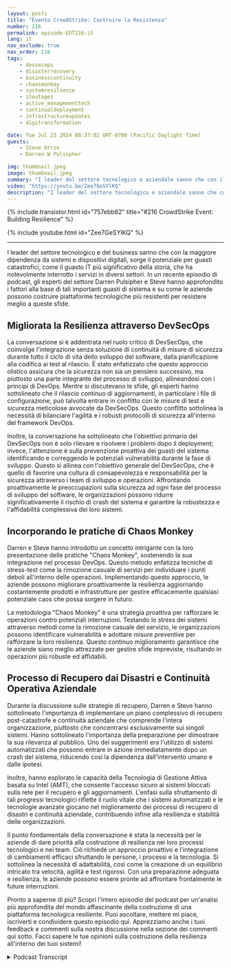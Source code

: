 ```yaml
---
layout: posts
title: "Evento CrowdStrike: Costruire la Resistenza"
number: 216
permalink: episode-EDT216-it
lang: it
nav_exclude: true
nav_order: 216
tags:
    - devsecops
    - disasterrecovery
    - businesscontinuity
    - chaosmonkey
    - systemresilience
    - itoutages
    - active_managementtech
    - continualdeployment
    - infrastructureupdates
    - digitransformation

date: Tue Jul 23 2024 08:37:02 GMT-0700 (Pacific Daylight Time)
guests:
    - Steve Orrin
    - Darren W Pulsipher

img: thumbnail.jpeg
image: thumbnail.jpeg
summary: "I leader del settore tecnologico e aziendale sanno che con il crescente affidamento su sistemi e dispositivi digitali, si presenta il potenziale per interruzioni catastrofiche, come il più importante blackout di IT della storia, che ha notevolmente interrotto i servizi in diversi settori. In un recente episodio di un podcast, gli esperti del settore Darren Pulsipher e Steve hanno approfondito i fattori trainanti dietro tali gravi guasti di sistema e come le aziende possono costruire piattaforme tecnologiche più resilienti per resistere meglio a queste sfide."
video: "https://youtu.be/Zee7GeSYlKQ"
description: "I leader del settore tecnologico e aziendale sanno che con il crescente affidamento su sistemi e dispositivi digitali, si presenta il potenziale per interruzioni catastrofiche, come il più importante blackout di IT della storia, che ha notevolmente interrotto i servizi in diversi settori. In un recente episodio di un podcast, gli esperti del settore Darren Pulsipher e Steve hanno approfondito i fattori trainanti dietro tali gravi guasti di sistema e come le aziende possono costruire piattaforme tecnologiche più resilienti per resistere meglio a queste sfide."
---
```


<div>
{% include transistor.html id="757ebb62" title="#216 CrowdStrike Event: Building Resilience" %}

{% include youtube.html id="Zee7GeSYlKQ" %}
</div>

---

I leader del settore tecnologico e del business sanno che con la maggiore dipendenza da sistemi e dispositivi digitali, sorge il potenziale per guasti catastrofici, come il guasto IT più significativo della storia, che ha notevolmente interrotto i servizi in diversi settori. In un recente episodio di podcast, gli esperti del settore Darren Pulsipher e Steve hanno approfondito i fattori alla base di tali importanti guasti di sistema e su come le aziende possono costruire piattaforme tecnologiche più resistenti per resistere meglio a queste sfide.

## Migliorata la Resilienza attraverso DevSecOps

La conversazione si è addentrata nel ruolo critico di DevSecOps, che coinvolge l'integrazione senza soluzione di continuità di misure di sicurezza durante tutto il ciclo di vita dello sviluppo del software, dalla pianificazione alla codifica ai test al rilascio. È stato enfatizzato che questo approccio olistico assicura che la sicurezza non sia un pensiero successivo, ma piuttosto una parte integrante del processo di sviluppo, allineandosi con i principi di DevOps. Mentre si discutevano le sfide, gli esperti hanno sottolineato che il rilascio continuo di aggiornamenti, in particolare i file di configurazione, può talvolta entrare in conflitto con le misure di test e sicurezza meticolose avvocate da DevSecOps. Questo conflitto sottolinea la necessità di bilanciare l'agilità e i robusti protocolli di sicurezza all'interno del framework DevOps.

Inoltre, la conversazione ha sottolineato che l'obiettivo primario del DevSecOps non è solo rilevare e risolvere i problemi dopo il deployment; invece, l'attenzione è sulla prevenzione proattiva dei guasti del sistema identificando e correggendo le potenziali vulnerabilità durante la fase di sviluppo. Questo si allinea con l'obiettivo generale del DevSecOps, che è quello di favorire una cultura di consapevolezza e responsabilità per la sicurezza attraverso i team di sviluppo e operazioni. Affrontando proattivamente le preoccupazioni sulla sicurezza ad ogni fase del processo di sviluppo del software, le organizzazioni possono ridurre significativamente il rischio di crash del sistema e garantire la robustezza e l'affidabilità complessiva dei loro sistemi.

## Incorporando le pratiche di Chaos Monkey

Darren e Steve hanno introdotto un concetto intrigante con la loro presentazione delle pratiche "Chaos Monkey", sostenendo la sua integrazione nel processo DevOps. Questo metodo enfatizza tecniche di stress-test come la rimozione casuale di servizi per individuare i punti deboli all'interno delle operazioni. Implementando questo approccio, le aziende possono migliorare proattivamente la resilienza aggiornando costantemente prodotti e infrastrutture per gestire efficacemente qualsiasi potenziale caos che possa sorgere in futuro.

La metodologia "Chaos Monkey" è una strategia proattiva per rafforzare le operazioni contro potenziali interruzioni. Testando lo stress dei sistemi attraverso metodi come la rimozione casuale del servizio, le organizzazioni possono identificare vulnerabilità e adottare misure preventive per rafforzare la loro resilienza. Questo continuo miglioramento garantisce che le aziende siano meglio attrezzate per gestire sfide impreviste, risultando in operazioni più robuste ed affidabili.

## Processo di Recupero dai Disastri e Continuità Operativa Aziendale

Durante la discussione sulle strategie di recupero, Darren e Steve hanno sottolineato l'importanza di implementare un piano complessivo di recupero post-catastrofe e continuità aziendale che comprende l'intera organizzazione, piuttosto che concentrarsi esclusivamente sui singoli sistemi. Hanno sottolineato l'importanza della preparazione per dimostrare la sua rilevanza al pubblico. Uno dei suggerimenti era l'utilizzo di sistemi automatizzati che possono entrare in azione immediatamente dopo un crash del sistema, riducendo così la dipendenza dall'intervento umano e dalle ipotesi.

Inoltre, hanno esplorato le capacità della Tecnologia di Gestione Attiva basata su Intel (AMT), che consente l'accesso sicuro ai sistemi bloccati sulla rete per il recupero e gli aggiornamenti. L'enfasi sulla sfruttamento di tali progressi tecnologici riflette il ruolo vitale che i sistemi automatizzati e le tecnologie avanzate giocano nel miglioramento dei processi di recupero di disastri e continuità aziendale, contribuendo infine alla resilienza e stabilità delle organizzazioni.

Il punto fondamentale della conversazione è stata la necessità per le aziende di dare priorità alla costruzione di resilienza nei loro processi tecnologici e nei team. Ciò richiede un approccio proattivo e l'integrazione di cambiamenti efficaci sfruttando le persone, i processi e la tecnologia. Si sottolinea la necessità di adattabilità, così come la creazione di un equilibrio intricato tra velocità, agilità e test rigorosi. Con una preparazione adeguata e resilienza, le aziende possono essere pronte ad affrontare frontalmente le future interruzioni.

Pronto a saperne di più? Scopri l'intero episodio del podcast per un'analisi più approfondita del mondo affascinante della costruzione di una piattaforma tecnologica resiliente. Puoi ascoltare, mettere mi piace, iscriverti e condividere questo episodio qui. Apprezziamo anche i tuoi feedback e commenti sulla nostra discussione nella sezione dei commenti qui sotto. Facci sapere le tue opinioni sulla costruzione della resilienza all'interno dei tuoi sistemi!



<details>
<summary> Podcast Transcript </summary>

<p></p>

</details>
